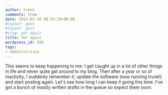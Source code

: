 ```yaml
---
author: trent
comments: true
date: 2012-03-30 00:54:29+00:00
#layout: post
#layout: post
#slug: yet-again
title: Yet again
wordpress_id: 356
tags:
- administrivia
---
```


This seems to keep happening to me:  I get caught up in a lot of other things in life and never quite get around to my blog. Then after a year or so of inactivity, I suddenly remember it, update the software (now running trunk!) and start posting again.   Let's see how long I can keep it going this time.  I've got a bunch of mostly written drafts in the queue so expect them soon.
